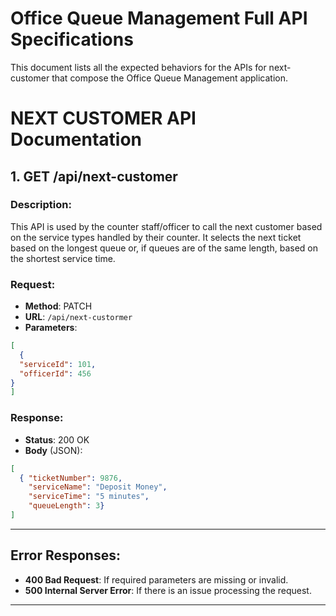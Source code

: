 # Office Queue Management Full API Specifications

This document lists all the expected behaviors for the APIs for next-customer that compose the Office Queue Management application.


# NEXT CUSTOMER API Documentation

## 1. GET /api/next-customer

### Description:

This API is used by the counter staff/officer to call the next customer based on the service types handled by their counter. It selects the next ticket based on the longest queue or, if queues are of the same length, based on the shortest service time.

### Request:
- **Method**: PATCH
- **URL**: `/api/next-custormer`
- **Parameters**: 
```json
[
  { 
  "serviceId": 101,  
  "officerId": 456
}
]
```


### Response:
- **Status**: 200 OK
- **Body** (JSON):
```json
[
  { "ticketNumber": 9876, 
    "serviceName": "Deposit Money", 
    "serviceTime": "5 minutes", 
    "queueLength": 3}
]
```

---

## Error Responses:

- **400 Bad Request**: If required parameters are missing or invalid.
- **500 Internal Server Error**: If there is an issue processing the request.

---
